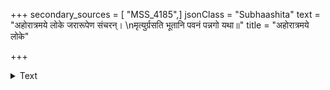 +++
secondary_sources = [ "MSS_4185",]
jsonClass = "Subhaashita"
text = "अहोरात्रमये लोके जरारूपेण संचरन्।  \nमृत्युर्ग्रसति भूतानि पवनं पन्नगो यथा॥"
title = "अहोरात्रमये लोके"

+++

<details><summary>Text</summary>

अहोरात्रमये लोके जरारूपेण संचरन्।  
मृत्युर्ग्रसति भूतानि पवनं पन्नगो यथा॥
</details>
